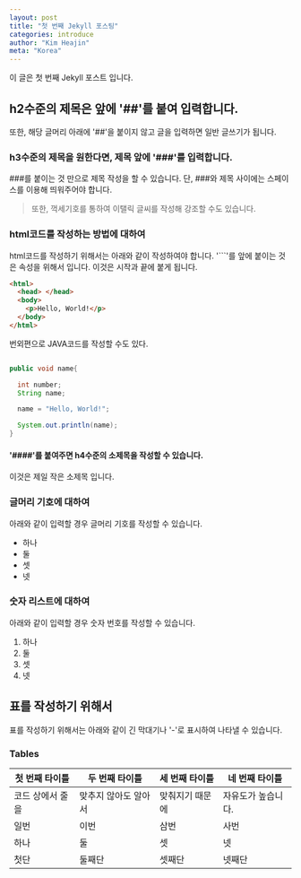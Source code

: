 ```yaml
---
layout: post
title: "첫 번째 Jekyll 포스팅"
categories: introduce
author: "Kim Heajin"
meta: "Korea"
---
```


이 글은 첫 번째 Jekyll 포스트 입니다.

## h2수준의 제목은 앞에 '##'를 붙여 입력합니다.

또한, 해당 글머리 아래에 '##'을 붙이지 않고 글을 입력하면 일반 글쓰기가 됩니다.

### h3수준의 제목을 원한다면, 제목 앞에 '###'를 입력합니다.

###를 붙이는 것 만으로 제목 작성을 할 수 있습니다.
단, ###와 제목 사이에는 스페이스를 이용해 띄워주어야 합니다.

> 또한, 꺽세기호를 통하여 이탤릭 글씨를 작성해 강조할 수도 있습니다.

### html코드를 작성하는 방법에 대하여

html코드를 작성하기 위해서는 아래와 같이 작성하여야 합니다.
'```'를 앞에 붙이는 것은 속성을 위해서 입니다. 이것은 시작과 끝에 붙게 됩니다.

```html
<html>
  <head> </head>
  <body>
    <p>Hello, World!</p>
  </body>
</html>
```

번외편으로 JAVA코드를 작성할 수도 있다.
```java

public void name{

  int number;
  String name;

  name = "Hello, World!";

  System.out.println(name);
}

```

#### '####'를 붙여주면 h4수준의 소제목을 작성할 수 있습니다.

이것은 제일 작은 소제목 입니다.

### 글머리 기호에 대하여

아래와 같이 입력할 경우 글머리 기호를 작성할 수 있습니다.

- 하나
- 둘
- 셋
- 넷

### 숫자 리스트에 대하여

아래와 같이 입력할 경우 숫자 번호를 작성할 수 있습니다.

1. 하나
2. 둘
3. 셋
4. 넷

## 표를 작성하기 위해서

표를 작성하기 위해서는 아래와 같이 긴 막대기나 '-'로 표시하여 나타낼 수 있습니다.

### Tables

| 첫 번째 타이틀 | 두 번째 타이틀 | 세 번째 타이틀 | 네 번째 타이틀 |
| --------------------- | --------------------- | --------------------- | --------------------- |
| 코드 상에서 줄을 | 맞추지 않아도 알아서 | 맞춰지기 때문에 | 자유도가 높습니다. |
| 일번 | 이번 | 삼번 | 사번 |
| 하나 | 둘 | 셋 | 넷 |
| 첫단 | 둘째단 | 셋째단 | 넷째단 |
